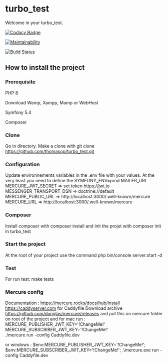 # turbo_test

Welcome in your turbo_test.

[![Codacy Badge](https://app.codacy.com/project/badge/Grade/55e0ecb09cac4fb786b220d2413af6cc)](https://www.codacy.com/gh/thomasop/mercure_test/dashboard?utm_source=github.com&amp;utm_medium=referral&amp;utm_content=thomasop/mercure_test&amp;utm_campaign=Badge_Grade)

[![Maintainability](https://api.codeclimate.com/v1/badges/55ad048d2174693cd3d7/maintainability)](https://codeclimate.com/github/thomasop/mercure_test/maintainability)

[![Build Status](https://app.travis-ci.com/thomasop/mercure_test.svg?branch=master)](https://app.travis-ci.com/thomasop/mercure_test)

## How to install the project

### Prerequisite
PHP 8

Download Wamp, Xampp, Mamp or WebHost

Symfony 5.4

Composer

### Clone
Go in directory.
Make a clone with git clone https://github.com/thomasop/turbo_test.git

### Configuration
Update environnements variables in the .env file with your values.
At the very least you need to define the SYMFONY_ENV=prod
MAILER_URL
MERCURE_JWT_SECRET => set token https://jwt.io
MESSENGER_TRANSPORT_DSN => doctrine://default
MERCURE_PUBLIC_URL => http://localhost:3000/.well-known/mercure
MERCURE_URL => http://localhost:3000/.well-known/mercure

### Composer
Install composer with composer install and init the projet with composer init in turbo_test

### Start the project
At the root of your project use the command php bin/console server:start -d

### Test
For run test: make tests 

### Mercure config
Documentation : https://mercure.rocks/docs/hub/install
https://caddyserver.com for Caddyfile
Download archive https://github.com/dunglas/mercure/releases and put this on mercure folder on root of the project
and for mac run :
MERCURE_PUBLISHER_JWT_KEY='!ChangeMe!' \
MERCURE_SUBSCRIBER_JWT_KEY='!ChangeMe!' \
./mercure run -config Caddyfile.dev

or windows :
$env:MERCURE_PUBLISHER_JWT_KEY='!ChangeMe!'; $env:MERCURE_SUBSCRIBER_JWT_KEY='!ChangeMe!'; .\mercure.exe run -config Caddyfile.dev
